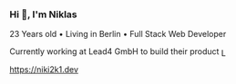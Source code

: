 ### Hi 👋, I'm Niklas
23 Years old • Living in Berlin • Full Stack Web Developer

Currently working at Lead4 GmbH to build their product <a href="https://lead4car.de" target="blank"><img align="center" src="https://cdn.niki2k1.de/LEAD4CAR.png" alt="Lead4Car Logo" height="15"/></a>

https://niki2k1.dev
